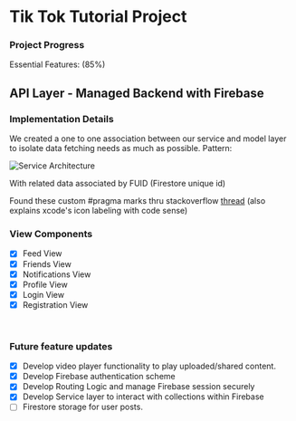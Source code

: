 #  Tik Tok Tutorial Project

### Project Progress
Essential Features: (85%)

## API Layer - Managed Backend with Firebase
### Implementation Details
We created a one to one association between our service and model layer to isolate data fetching needs as much as possible.
Pattern:

![Service Architecture](TikTokTutorial/Images/ServiceArchitecture)

With related data associated by FUID (Firestore unique id)

Found these custom #pragma marks thru stackoverflow [thread](https://stackoverflow.com/questions/6662395/xcode-intellisense-meaning-of-letters-in-colored-boxes-like-f-t-c-m-p-c-k-etc) (also explains xcode's icon labeling with code sense)
    
### View Components 

- [x] Feed View
- [x] Friends View
- [x] Notifications View
- [x] Profile View
- [X] Login View
- [X] Registration View

<br/>

### Future feature updates
- [x] Develop video player functionality to play uploaded/shared content.
- [x] Develop Firebase authentication scheme
- [x] Develop Routing Logic and manage Firebase session securely
- [x] Develop Service layer to interact with collections within Firebase
- [ ] Firestore storage for user posts.
